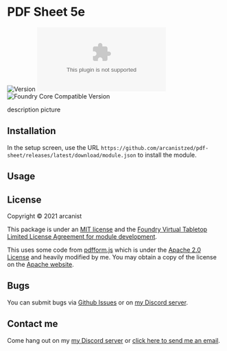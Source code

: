 # PDF Sheet 5e

![Version](https://img.shields.io/github/v/tag/arcanistzed/pdf-sheet?label=Version&style=flat-square&color=2577a1) ![Latest Release Download Count](https://img.shields.io/github/downloads/arcanistzed/pdf-sheet/latest/module.zip?label=Downloads&style=flat-square&color=9b43a8) ![Foundry Core Compatible Version](https://img.shields.io/badge/dynamic/json.svg?url=https%3A%2F%2Fraw.githubusercontent.com%2Farcanistzed%2Fpdf-sheet%2Fmain%2Fmodule.json&label=Foundry%20Core%20Compatible%20Version&query=$.compatibleCoreVersion&style=flat-square&color=ff6400)

description
picture

## Installation

In the setup screen, use the URL `https://github.com/arcanistzed/pdf-sheet/releases/latest/download/module.json` to install the module.

## Usage

## License

Copyright © 2021 arcanist

This package is under an [MIT license](LICENSE) and the [Foundry Virtual Tabletop Limited License Agreement for module development](https://foundryvtt.com/article/license/).

This uses some code from [pdfform.js](https://github.com/phihag/pdfform.js) which is under the [Apache 2.0 License](https://github.com/phihag/pdfform.js/blob/master/LICENSE) and heavily modified by me. You may obtain a copy of the license on the [Apache website](http://www.apache.org/licenses/LICENSE-2.0).

## Bugs

You can submit bugs via [Github Issues](https://github.com/arcanistzed/pdf-sheet/issues/new/choose) or on [my Discord server](https://discord.gg/AAkZWWqVav).

## Contact me

Come hang out on my [my Discord server](https://discord.gg/AAkZWWqVav) or [click here to send me an email](mailto:arcanistzed@gmail.com?subject=pdf-sheet%20module%20for%20Foundry%20VTT).
